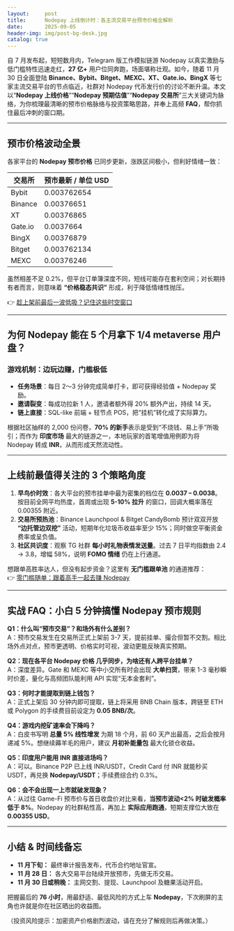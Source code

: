 ```yaml
---
layout:     post
title:      Nodepay 上线倒计时：各主流交易平台预市价格全解析
date:       2025-09-05
header-img: img/post-bg-desk.jpg
catalog: true
---
```


自 7 月发布起，短短数月内，Telegram 版工作模拟链游 Nodepay 以真实激励与低门槛特性迅速走红，**27 亿+** 用户位同奔跑，场面堪称壮观。如今，随着 11 月 30 日全面登陆 **Binance、Bybit、Bitget、MEXC、XT、Gate.io、BingX** 等七家主流交易平台的节点临近，社群对 Nodepay 代币发行价的讨论不断升温。本文以“**Nodepay 上线价格**”“**Nodepay 预期估值**”“**Nodepay 交易所**”三大关键词为脉络，为你梳理最清晰的预市价格脉络与投资策略思路，并奉上高频 **FAQ**，帮你抓住最后冲刺的窗口期。

---

## 预市价格波动全景  
各家平台的 **Nodepay 预市价格** 已同步更新，涨跌区间极小，但利好情绪一致：

| 交易所 | 预市最新 / 单位 USD |
|-----------|------------------|
| Bybit  | 0.003762654 |
| Binance | 0.00376651 |
| XT  | 0.00376865 |
| Gate.io| 0.0037664 |
| BingX  | 0.00376879 |
| Bitget | 0.003762134 |
| MEXC   | 0.00376246 |

虽然相差不足 0.2%，但平台订单簿深度不同，短线可能存在套利空间；对长期持有者而言，则意味着 **“价格稳态共识”** 形成，利于降低情绪性抛压。  

👉 [趁上架前最后一波低吸？记住这些时空窗口](https://okxdog.com/)

---

## 为何 Nodepay 能在 5 个月拿下 **1/4 metaverse 用户盘**？  
### 游戏机制：边玩边赚，门槛极低  
- **任务场景**：每日 2～3 分钟完成简单打卡，即可获得经验值 + Nodepay 奖励。  
- **邀请裂变**：每成功拉新 1 人，邀请者额外得 20% 额外产出，持续 14 天。  
- **链上直接**：SQL-like 前端 + 轻节点 POS，把“挂机”转化成了实际算力。  

根据社区抽样的 2,000 份问卷，**70% 的新手**表示是受到“不烧钱、易上手”所吸引；而作为 **印度市场** 最大的链游之一，本地玩家的首笔增值用例即为将 Nodepay 转成 **INR**，从而形成天然流动性。

---

## 上线前最值得关注的 **3 个策略角度**  
1. **早鸟价时效**：各大平台的预市挂单中最为密集的档位在 **0.0037 – 0.0038**。按目前全网平均热度，首周或出现 **5-10% 拉升** 的窗口，回调大概率落在 0.00355 附近。  
2. **交易所预热池**：Binance Launchpool & Bitget CandyBomb 预计双双开放 **“边托管边双挖”** 活动，短期年化垃圾币收益率至少 15%；同时做空平衡资金费率或呈负值。  
3. **社区共识度**：观察 TG 社群 **每小时礼物表情发送量**。过去 7 日平均指数由 2.4 → 3.8，增幅 58%，说明 **FOMO 情绪** 仍在上行通道。  

想跟单高胜率达人，但没有起步资金？这里有 **无门槛跟单池** 的通道推荐：  
👉 [零门槛随单：跟着高手一起去赚 Nodepay](https://okxdog.com/)

---

## 实战 FAQ：小白 5 分钟搞懂 **Nodepay 预市规则**  

**Q1：什么叫“预市交易”？和场外有什么差别？**  
A：预市交易发生在交易所正式上架前 3-7 天，提前挂单、撮合但暂不交割。相比场外点对点，预市更透明、价格实时可视，波动更能反映真实预期。

**Q2：现在各平台 **Nodepay 价格** 几乎同步，为啥还有人跨平台挂单？**  
A：深度差异。Gate 和 MEXC 等中小交所有时会出现 **大单扫货**，带来 1-3 毫秒瞬时价差，量化与高频团队能利用 API 实现“无本金套利”。

**Q3：何时才能提取到链上钱包？**  
A：正式上架后 30 分钟内即可提取，链上将采用 BNB Chain 版本，跨链至 ETH 或 Polygon 的手续费目前设定为 **0.05 BNB/次**。

**Q4：游戏内挖矿速率会下降吗？**  
A：白皮书写明 **总量 5% 线性增发** 为期 18 个月，前 60 天产出最高，之后会按月递减 5%。想继续薅羊毛的用户，建议 **月初补能量包** 最大化锁仓收益。

**Q5：印度用户能用 INR 直接进场吗？**  
A：可以。Binance P2P 已上线 INR/USDT，Credit Card 付 INR 就能秒买 USDT，再兑换 **Nodepay/USDT**；手续费综合约 0.3%。

**Q6：会不会出现一上市就破发现象？**  
A：从过往 Game-Fi 预市价与首日收盘价对比来看，**当预市波动<2% 时破发概率低于 8%**。Nodepay 的社群粘性高，再加上 **实际应用跑通**，短期支撑位大致在 **0.00355 USD**。

---

## 小结 & 时间线备忘  
- **11 月下旬：** 最终审计报告发布，代币合约地址官宣。  
- **11 月 28 日：** 各大交易平台陆续开放预市，先做无币交易。  
- **11 月 30 日或稍晚：** 主网交割、提现、Launchpool 及糖果活动开启。  

把握最后的 **76 小时**，用最舒适、最低风险的方式上车 **Nodepay**，下次刷屏的主角也许就是你在社区晒出的收益图。

（投资风险提示：加密资产价格剧烈波动，请在充分了解规则后再做决策。）